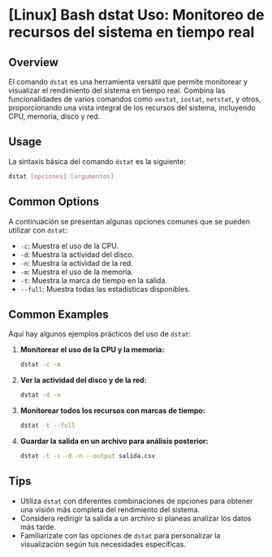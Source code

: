 # [Linux] Bash dstat Uso: Monitoreo de recursos del sistema en tiempo real

## Overview
El comando `dstat` es una herramienta versátil que permite monitorear y visualizar el rendimiento del sistema en tiempo real. Combina las funcionalidades de varios comandos como `vmstat`, `iostat`, `netstat`, y otros, proporcionando una vista integral de los recursos del sistema, incluyendo CPU, memoria, disco y red.

## Usage
La sintaxis básica del comando `dstat` es la siguiente:

```bash
dstat [opciones] [argumentos]
```

## Common Options
A continuación se presentan algunas opciones comunes que se pueden utilizar con `dstat`:

- `-c`: Muestra el uso de la CPU.
- `-d`: Muestra la actividad del disco.
- `-n`: Muestra la actividad de la red.
- `-m`: Muestra el uso de la memoria.
- `-t`: Muestra la marca de tiempo en la salida.
- `--full`: Muestra todas las estadísticas disponibles.

## Common Examples
Aquí hay algunos ejemplos prácticos del uso de `dstat`:

1. **Monitorear el uso de la CPU y la memoria:**

   ```bash
   dstat -c -m
   ```

2. **Ver la actividad del disco y de la red:**

   ```bash
   dstat -d -n
   ```

3. **Monitorear todos los recursos con marcas de tiempo:**

   ```bash
   dstat -t --full
   ```

4. **Guardar la salida en un archivo para análisis posterior:**

   ```bash
   dstat -t -c -d -n --output salida.csv
   ```

## Tips
- Utiliza `dstat` con diferentes combinaciones de opciones para obtener una visión más completa del rendimiento del sistema.
- Considera redirigir la salida a un archivo si planeas analizar los datos más tarde.
- Familiarízate con las opciones de `dstat` para personalizar la visualización según tus necesidades específicas.